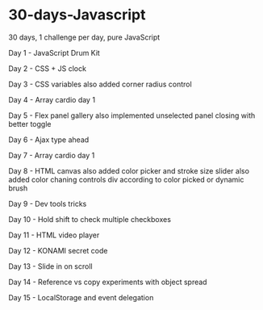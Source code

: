 # 30-days-Javascript
30 days, 1 challenge per day, pure JavaScript


Day 1 - JavaScript Drum Kit

Day 2 - CSS + JS clock

Day 3 - CSS variables
  also added corner radius control

Day 4 - Array cardio day 1

Day 5 - Flex panel gallery
  also implemented unselected panel closing with better toggle

Day 6 - Ajax type ahead

Day 7 - Array cardio day 1

Day 8 - HTML canvas
  also added color picker and stroke size slider
  also added color chaning controls div according to color picked or dynamic brush

Day 9 - Dev tools tricks

Day 10 - Hold shift to check multiple checkboxes

Day 11 - HTML video player

Day 12 - KONAMI secret code

Day 13 - Slide in on scroll

Day 14 - Reference vs copy
  experiments with object spread

Day 15 - LocalStorage and event delegation
